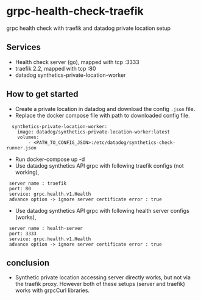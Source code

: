 # grpc-health-check-traefik

grpc health check with traefik and datadog private location setup

## Services

- Health check server (go), mapped with tcp :3333
- traefik 2.2, mapped with tcp :80
- datadog synthetics-private-location-worker

## How to get started

- Create a private location in datadog and download the config `.json` file.
- Replace the docker compose file with path to downloaded config file.

```
  synthetics-private-location-worker:
    image: datadog/synthetics-private-location-worker:latest
    volumes:
        - <PATH_TO_CONFIG_JSON>:/etc/datadog/synthetics-check-runner.json
```

- Run docker-compose up -d
- Use datadog synthetics API grpc with following traefik configs (not working),

```
 server name : traefik
 port: 80
 service: grpc.health.v1.Health
 advance option -> ignore server certificate error : true
```

- Use datadog synthetics API grpc with following health server configs (works),

```
 server name : health-server
 port: 3333
 service: grpc.health.v1.Health
 advance option -> ignore server certificate error : true
```

## conclusion

- Synthetic private location accessing server directly works, but not via the traefik proxy. However both of these setups (server and traefik) works with grpcCurl libraries.
